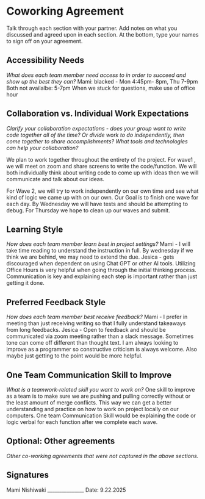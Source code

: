 # Coworking Agreement

Talk through each section with your partner. Add notes on what you discussed and agreed upon in each section. At the bottom, type your names to sign off on your agreement.

## Accessibility Needs
*What does each team member need access to in order to succeed and show up the best they can?*
Mami: blacked - Mon 4:45pm- 8pm, Thu 7-9pm 
Both not availalbe: 5-7pm 
When we stuck for questions, make use of office hour

## Collaboration vs. Individual Work Expectations
*Clarify your collaboration expectations - does your group want to write code together all of the time? Or divide work to do independently, then come together to share accomplishments? What tools and technologies can help your collaboration?*

We plan to work together throughout the entirety of the project. For wave1 , we will meet on zoom and share screens to write the code/function. We will both individually think about writing code to come up with ideas then we will communicate and talk about our ideas.

For Wave 2, we will try to work independently on our own time and see what kind of logic we came up with on our own. Our Goal is to finish one wave for each day. By Wednesday we will have tests and should be attempting to debug. For Thursday we hope to clean up our waves and submit.

## Learning Style
*How does each team member learn best in project settings?*
Mami - I will take time reading to understand the instruction in full. By wednesday if we think we are behind, we may need to extend the due.
Jesica - gets discouraged when dependent on using Chat GPT or other AI tools. Utilizing Office Hours is very helpful when going through the initial thinking process. Communication is key and explaining each step is important rather than just getting it done.

## Preferred Feedback Style
*How does each team member best receive feedback?*
Mami - I prefer in meeting than just receiving writing so that I fully understand takeaways from long feedbacks.
Jesica - Open to feedback and should be communicated via zoom meeting rather than a slack message. Sometimes tone can come off different than thought text. I am always looking to improve as a programmer so constructive criticism is always welcome. Also maybe just getting to the point would be more helpful.

## One Team Communication Skill to Improve
*What is a teamwork-related skill you want to work on?*
One skill to improve as a team is to make sure we are pushing and pulling correctly without or the least amount of merge conflicts. This way we can get a better understanding and practice on how to work on project locally on our computers.
One team Communication Skill would be explaining the code or logic verbal for each function after we complete each wave.

## Optional: Other agreements
*Other co-working agreements that were not captured in the above sections.*

## Signatures
Mami Nishiwaki _______________
Date: 9.22.2025
